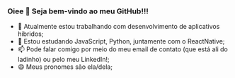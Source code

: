 ### Oiee 👋 Seja bem-vindo ao meu GitHub!!!

- 🔭 Atualmente estou trabalhando com desenvolvimento de aplicativos híbridos;
- 🌱 Estou estudando JavaScript, Python, juntamente com o ReactNative;
- 📫 Pode falar comigo por meio do meu email de contato (que está ali do ladinho) ou pelo meu LinkedIn!;
- 😄 Meus pronomes são ela/dela;
